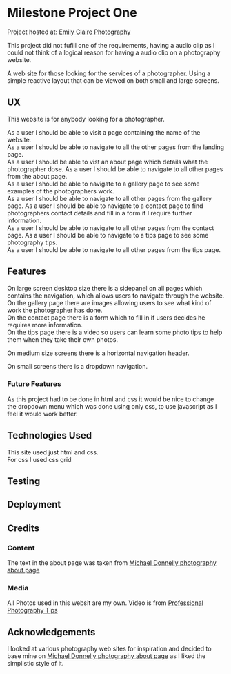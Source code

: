 # Milestone Project One

Project hosted at: [Emily Claire Photography](https://johnl3.github.io/milestone_project_one/index.html)  

This project did not fufill one of the requirements, having a audio clip as I could not think of a logical
reason for having a audio clip on a photography website.   

A web site for those looking for the services of a photographer. Using a simple reactive layout that
can be viewed on both small and large screens.  

## UX

This website is for anybody looking for a photographer.  

As a user I should be able to visit a page containing the name of the website.  
As a user I should be able to navigate to all the other pages from the landing page.  
As a user I should be able to vist an about page which details what the photographer dose.
As a user I should be able to navigate to all other pages from the about page.  
As a user I should be able to navigate to a gallery page to see some examples of the photographers work.  
As a user I should be able to navigate to all other pages from the gallery page.
As a user I should be able to navigate to a contact page to find photographers contact details and fill in a
form if I require further information.  
As a user I should be able to navigate to all other pages from the contact page.
As a user I should be able to navigate to a tips page to see some photography tips.  
As a user I should be able to navigate to all other pages from the tips page.

## Features

On large screen desktop size there is a sidepanel on all pages which contains the navigation, which allows users to 
navigate through the website.  
On the gallery page there are images allowing users to see what kind of work the photographer has done.  
On the contact page there is a form which to fill in if users decides he requires more information.  
On the tips page there is a video so users can learn some photo tips to help them when they take their own
photos.  

On medium size screens there is a horizontal navigation header.

On small screens there is a dropdown navigation.

### Future Features

As this project had to be done in html and css it would be nice to change the dropdown menu which was
done using only css, to use javascript as I feel it would work better.

## Technologies Used

This site used just html and css.  
For css I used css grid

## Testing

## Deployment

## Credits

### Content

The text in the about page was taken from [Michael Donnelly photography about page](http://www.michaeldonnellyphotography.com/about/)

### Media 

All Photos used in this websit are my own.
Video is from [Professional Photography Tips](https://www.youtube.com/channel/UCJ2CMGw35yb3BZieF60_rWA)

## Acknowledgements

I looked at various photography web sites for inspiration and decided to base mine on
[Michael Donnelly photography about page](http://www.michaeldonnellyphotography.com/)
as I liked the simplistic style of it.



